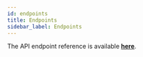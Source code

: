 ```yaml
---
id: endpoints
title: Endpoints
sidebar_label: Endpoints
---
```



The API endpoint reference is available **[here](/docs/api/v1/reference)**.